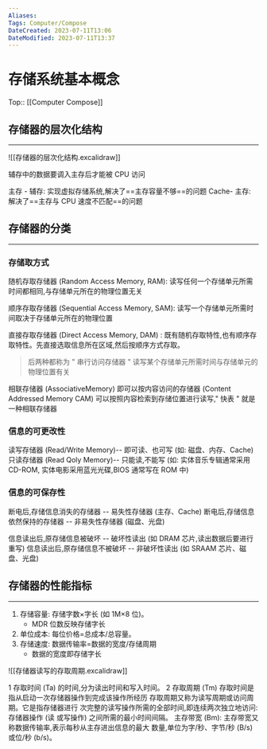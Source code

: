 ```yaml
---
Aliases: 
Tags: Computer/Compose 
DateCreated: 2023-07-11T13:06
DateModified: 2023-07-11T13:37
---
```

# 存储系统基本概念
Top:: [[Computer Compose]]

## 存储器的层次化结构
---
![[存储器的层次化结构.excalidraw]]

辅存中的数据要调入主存后才能被 CPU 访问

主存 - 辅存: 实现虚拟存储系统,解决了==主存容量不够==的问题
Cache- 主存: 解决了==主存与 CPU 速度不匹配==的问题
<!--SR:!2023-08-11,18,250!2023-08-12,19,250-->

## 存储器的分类
---
### 存储取方式

随机存取存储器 (Random Access Memory, RAM): 读写任何一个存储单元所需时间都相同,与存储单元所在的物理位置无关

顺序存取存储器 (Sequential Access Memory, SAM): 读写一个存储单元所需时间取决于存储单元所在的物理位置

直接存取存储器 (Direct Access Memory, DAM) : 既有随机存取特性,也有顺序存取特性。先直接选取信息所在区域,然后按顺序方式存取。

> 后两种都称为 " 串行访问存储器 "
> 读写某个存储单元所需时间与存储单元的物理位置有关

相联存储器 (AssociativeMemory) 即可以按内容访问的存储器 (Content Addressed Memory CAM)
可以按照内容检索到存储位置进行读写," 快表 " 就是一种相联存储器

### 信息的可更改性

读写存储器 (Read/Write Memory)-- 即可读、也可写 (如: 磁盘、内存、Cache)
只读存储器 (Read Qoly Memory)-- 只能读,不能写 (如: 实体音乐专辑通常采用 CD-ROM, 实体电影采用蓝光光碟,BIOS 通常写在 ROM 中)

### 信息的可保存性

断电后,存储信息消失的存储器 -- 易失性存储器 (主存、Cache)
断电后,存储信息依然保持的存储器 -- 非易失性存储器 (磁盘、光盘)

信息读出后,原存储信息被破坏 -- 破坏性读出 (如 DRAM 芯片,读出数据后要进行重写)
信息读出后,原存储信息不被破坏 -- 非破坏性读出 (如 SRAAM 芯片、磁盘、光盘)

## 存储器的性能指标
---
1. 存储容量: 存储字数×字长 (如 1M×8 位)。
	- MDR 位数反映存储字长
2. 单位成本: 每位价格=总成本/总容量。
3. 存储速度: 数据传输率=数据的宽度/存储周期
	- 数据的宽度即存储字长

![[存储器读写的存取周期.excalidraw]]

1 存取时间 (Ta) 的时间,分为读出时间和写入时间。
2 存取周期 (Tm) 存取时间是指从启动一次存储器操作到完成该操作所经历
存取周期又称为读写周期或访问周期。它是指存储器进行 次完整的读写操作所需的全部时间,即连续两次独立地访问: 存储器操作 (读
或写操作) 之间所需的最小时间间隔。
主存带宽 (Bm): 主存带宽又称数据传输率,表示每秒从主存进出信息的最大
数量,单位为字/秒、字节/秒 (B/s) 或位/秒 (b/s)。
